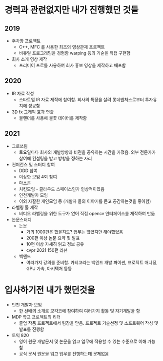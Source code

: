 # 경력과 관련없지만 내가 진행했던 것들

## 2019
- 주차장 프로젝트
  - C++, MFC 를 사용한 최초의 영상관제 프로젝트
  - 비쥬얼 프로그래밍을 경험함 warping 등의 기술을 직접 구현함
- 회사 소개 영상 제작
  - 프리미어 프로를 사용하여 회사 홍보 영상을 제작하고 배포함

## 2020
- IR 자료 작성
  - 스타트업 IR 자료 제작에 참여함. 회사의 특징을 살려 롯데벤처스로부터 투자유치에 성공함
- 3D fx 그래픽 효과 연출
  - 블랜더를 사용해 불꽃 데이터를 제작함

## 2021
- 그로쓰팀
  - 토요일마다 회사의 개발방향과 비젼을 공유하는 시간을 가졌음. 외부 전문가가 참여해 컨설팅을 받고 방향을 정하는 자리
- 컨퍼런스 및 스터디 참여
  - DDD 참여
  - 이상한 모임 4회 참여
  - 마소콘
  - 치킨모임 - 클라우드 스페이스인가 인상적이였음
  - 인천개발자 모임
  - 이외 자잘한 개인모임 등 (개발자 들의 이야기를 듣고 공감하는것을 좋아함)
- 라벨링 툴 제작
  - 비디오 라벨링을 위한 도구가 없어 직접 opencv 인터페이스를 제작하여 만듦
- 논문스터디
  - 논문
    - 거의 1000편은 했을지도? 업무는 없었지만 해야했었음
    - 200편 이상 논문 요약 및 발표
    - 10편 이상 자세히 읽고 정보 공유
    - cvpr 2021 150편 리뷰
  - 백엔드
    - 여러가지 강의를 준비함. 카테고리는 백엔드 개발 파이썬, 프로젝트 매니징, GPU 가속, 아키텍쳐 등등

# 입사하기전 내가 했던것을

- 인천 개발자 모임
  - 한 선배의 소개로 모각코에 참여하여 여러가지 활동 및 자기계발을 함
- MDP 학교 프로젝트의 리더
  - 졸업 작품 프로젝트에서 팀장을 맏음. 프로젝트 기술선정 및 소프트웨어 작성 및 발표를 진행함
- 토익 820
  - 영어 원문 개발문서 및 논문을 읽고 업무에 적용할 수 있는 수준으로 이해 가능함
  - 공식 문서 원문을 읽고 업무를 진행하는데 문제없음
